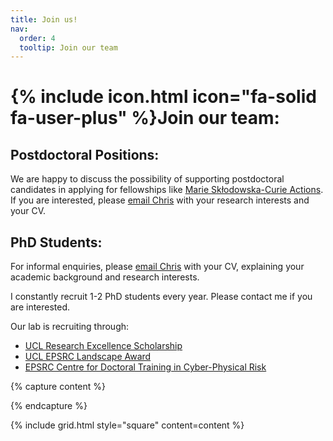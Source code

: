```yaml
---
title: Join us!
nav:
  order: 4
  tooltip: Join our team
---
```


# {% include icon.html icon="fa-solid fa-user-plus" %}Join our team:

## Postdoctoral Positions:

We are happy to discuss the possibility of supporting postdoctoral candidates in applying for fellowships like [Marie Skłodowska-Curie Actions](https://marie-sklodowska-curie-actions.ec.europa.eu/actions/postdoctoral-fellowships). If you are interested, please [email Chris](/contact) with your research interests and your CV.

## PhD Students:

For informal enquiries, please [email Chris](/contact) with your CV, explaining your academic background and research interests.

I constantly recruit 1-2 PhD students every year. Please contact me if you are interested. 

Our lab is recruiting through: 
- [UCL Research Excellence Scholarship](https://www.ucl.ac.uk/scholarships/research-excellence-scholarship)
- [UCL EPSRC Landscape Award](https://www.ucl.ac.uk/epsrc-doctoral-training/prospective-students/apply-ucl-epsrc-landscape-award-uela-studentship)
- [EPSRC Centre for Doctoral Training in Cyber-Physical Risk](https://www.ucl.ac.uk/engineering/security-crime-science/study/postgraduate-research/epsrc-centre-doctoral-training-cyber-physical-risk)

{% capture content %}

{% endcapture %}

{% include grid.html style="square" content=content %}
